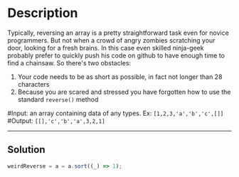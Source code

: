 # Description

Typically, reversing an array is a pretty straightforward task even for novice programmers. But not when a crowd of angry zombies scratching your door, looking for a fresh brains. In this case even skilled ninja-geek probably prefer to quickly push his code on github to have enough time to find a chainsaw. So there's two obstacles:

1. Your code needs to be as short as possible, in fact not longer than 28 characters
2. Because you are scared and stressed you have forgotten how to use the standard `reverse()` method

#Input: an array containing data of any types. Ex: `[1,2,3,'a','b','c',[]]` #Output: `[[],'c','b','a',3,2,1]`

---

## Solution

```js
weirdReverse = a = a.sort((_) => 1);
```
